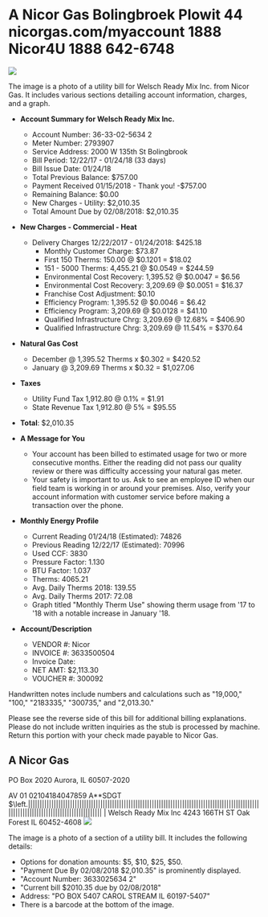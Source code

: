 # A Nicor Gas Bolingbroek Plowit 44 nicorgas.com/myaccount 1888 Nicor4U 1888 642-6748 

![](images/img-0.jpeg)

The image is a photo of a utility bill for Welsch Ready Mix Inc. from Nicor Gas. It includes various sections detailing account information, charges, and a graph.

- **Account Summary for Welsch Ready Mix Inc.**
  - Account Number: 36-33-02-5634 2
  - Meter Number: 2793907
  - Service Address: 2000 W 135th St Bolingbrook
  - Bill Period: 12/22/17 - 01/24/18 (33 days)
  - Bill Issue Date: 01/24/18
  - Total Previous Balance: $757.00
  - Payment Received 01/15/2018 - Thank you! -$757.00
  - Remaining Balance: $0.00
  - New Charges - Utility: $2,010.35
  - Total Amount Due by 02/08/2018: $2,010.35

- **New Charges - Commercial - Heat**
  - Delivery Charges 12/22/2017 - 01/24/2018: $425.18
    - Monthly Customer Charge: $73.87
    - First 150 Therms: 150.00 @ $0.1201 = $18.02
    - 151 - 5000 Therms: 4,455.21 @ $0.0549 = $244.59
    - Environmental Cost Recovery: 1,395.52 @ $0.0047 = $6.56
    - Environmental Cost Recovery: 3,209.69 @ $0.0051 = $16.37
    - Franchise Cost Adjustment: $0.10
    - Efficiency Program: 1,395.52 @ $0.0046 = $6.42
    - Efficiency Program: 3,209.69 @ $0.0128 = $41.10
    - Qualified Infrastructure Chrg: 3,209.69 @ 12.68% = $406.90
    - Qualified Infrastructure Chrg: 3,209.69 @ 11.54% = $370.64

- **Natural Gas Cost**
  - December @ 1,395.52 Therms x $0.302 = $420.52
  - January @ 3,209.69 Therms x $0.32 = $1,027.06

- **Taxes**
  - Utility Fund Tax 1,912.80 @ 0.1% = $1.91
  - State Revenue Tax 1,912.80 @ 5% = $95.55

- **Total**: $2,010.35

- **A Message for You**
  - Your account has been billed to estimated usage for two or more consecutive months. Either the reading did not pass our quality review or there was difficulty accessing your natural gas meter.
  - Your safety is important to us. Ask to see an employee ID when our field team is working in or around your premises. Also, verify your account information with customer service before making a transaction over the phone.

- **Monthly Energy Profile**
  - Current Reading 01/24/18 (Estimated): 74826
  - Previous Reading 12/22/17 (Estimated): 70996
  - Used CCF: 3830
  - Pressure Factor: 1.130
  - BTU Factor: 1.037
  - Therms: 4065.21
  - Avg. Daily Therms 2018: 139.55
  - Avg. Daily Therms 2017: 72.08
  - Graph titled "Monthly Therm Use" showing therm usage from '17 to '18 with a notable increase in January '18.

- **Account/Description**
  - VENDOR #: Nicor
  - INVOICE #: 3633500504
  - Invoice Date: 
  - NET AMT: $2,113.30
  - VOUCHER #: 300092

Handwritten notes include numbers and calculations such as "19,000," "100," "2183335," "300735," and "2,013.30."

Please see the reverse side of this bill for additional billing explanations.
Please do not include written inquiries as the stub is processed by machine. Return this portion with your check made payable to Nicor Gas.

## A Nicor Gas

PO Box 2020
Aurora, IL 60507-2020

AV 01 02104184047859 A**SDGT
$\left.\||\|\||\|\|\|\|\|\|\|\|\|\|\|\|\|\|\|\|\|\|\|\|\|\|\|\|\|\|\|\|\|\|\|\|\|\|\|\|\|\|\|\|\|\|\|\|\|\|\|\|\|\|\|\|\|\|\|\|\|\|\|\|\|\|\|\|\|\|\|\|\|\|\|\|\|\||\||\|\||\||\||\||\||\||\||\||\||\||\||\||\||\||\||\||\||\||\||\||\||\||\||\||\||\||\||\||
| Welsch Ready Mix Inc 4243 166TH ST Oak Forest IL 60452-4608
![](images/img-1.jpeg)

The image is a photo of a section of a utility bill. It includes the following details:

- Options for donation amounts: $5, $10, $25, $50.
- "Payment Due By 02/08/2018 $2,010.35" is prominently displayed.
- "Account Number: 3633025634 2"
- "Current bill $2010.35 due by 02/08/2018"
- Address: "PO BOX 5407 CAROL STREAM IL 60197-5407"
- There is a barcode at the bottom of the image.
